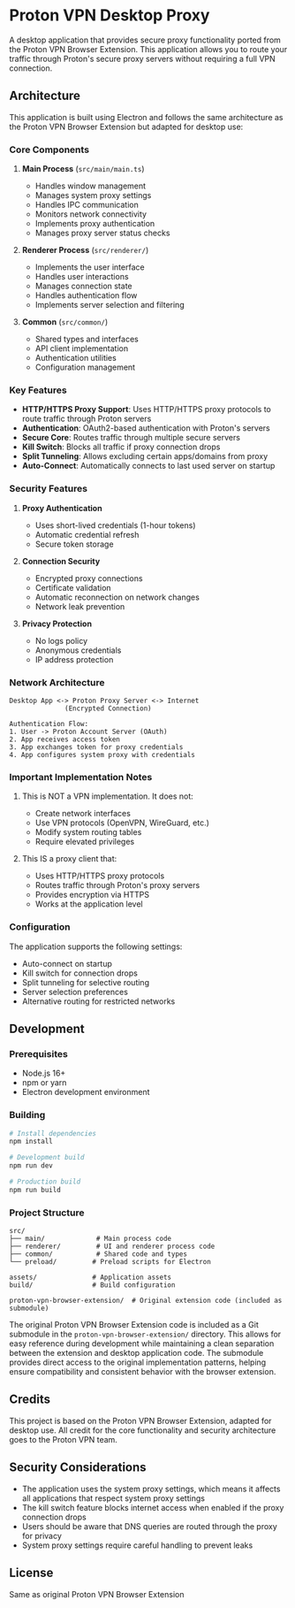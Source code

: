 # Proton VPN Desktop Proxy

A desktop application that provides secure proxy functionality ported from the Proton VPN Browser Extension. This application allows you to route your traffic through Proton's secure proxy servers without requiring a full VPN connection.

## Architecture

This application is built using Electron and follows the same architecture as the Proton VPN Browser Extension but adapted for desktop use:

### Core Components

1. **Main Process** (`src/main/main.ts`)
   - Handles window management
   - Manages system proxy settings
   - Handles IPC communication
   - Monitors network connectivity
   - Implements proxy authentication
   - Manages proxy server status checks

2. **Renderer Process** (`src/renderer/`)
   - Implements the user interface
   - Handles user interactions
   - Manages connection state
   - Handles authentication flow
   - Implements server selection and filtering

3. **Common** (`src/common/`)
   - Shared types and interfaces
   - API client implementation
   - Authentication utilities
   - Configuration management

### Key Features

- **HTTP/HTTPS Proxy Support**: Uses HTTP/HTTPS proxy protocols to route traffic through Proton servers
- **Authentication**: OAuth2-based authentication with Proton's servers
- **Secure Core**: Routes traffic through multiple secure servers
- **Kill Switch**: Blocks all traffic if proxy connection drops
- **Split Tunneling**: Allows excluding certain apps/domains from proxy
- **Auto-Connect**: Automatically connects to last used server on startup

### Security Features

1. **Proxy Authentication**
   - Uses short-lived credentials (1-hour tokens)
   - Automatic credential refresh
   - Secure token storage

2. **Connection Security**
   - Encrypted proxy connections
   - Certificate validation
   - Automatic reconnection on network changes
   - Network leak prevention

3. **Privacy Protection**
   - No logs policy
   - Anonymous credentials
   - IP address protection

### Network Architecture

```
Desktop App <-> Proton Proxy Server <-> Internet
              (Encrypted Connection)

Authentication Flow:
1. User -> Proton Account Server (OAuth)
2. App receives access token
3. App exchanges token for proxy credentials
4. App configures system proxy with credentials
```

### Important Implementation Notes

1. This is NOT a VPN implementation. It does not:
   - Create network interfaces
   - Use VPN protocols (OpenVPN, WireGuard, etc.)
   - Modify system routing tables
   - Require elevated privileges

2. This IS a proxy client that:
   - Uses HTTP/HTTPS proxy protocols
   - Routes traffic through Proton's proxy servers
   - Provides encryption via HTTPS
   - Works at the application level

### Configuration

The application supports the following settings:

- Auto-connect on startup
- Kill switch for connection drops
- Split tunneling for selective routing
- Server selection preferences
- Alternative routing for restricted networks

## Development

### Prerequisites

- Node.js 16+
- npm or yarn
- Electron development environment

### Building

```bash
# Install dependencies
npm install

# Development build
npm run dev

# Production build
npm run build
```

### Project Structure

```
src/
├── main/             # Main process code
├── renderer/         # UI and renderer process code
├── common/           # Shared code and types
└── preload/         # Preload scripts for Electron

assets/              # Application assets
build/               # Build configuration

proton-vpn-browser-extension/  # Original extension code (included as submodule)
```

The original Proton VPN Browser Extension code is included as a Git submodule in the `proton-vpn-browser-extension/` directory. This allows for easy reference during development while maintaining a clean separation between the extension and desktop application code. The submodule provides direct access to the original implementation patterns, helping ensure compatibility and consistent behavior with the browser extension.

## Credits

This project is based on the Proton VPN Browser Extension, adapted for desktop use. All credit for the core functionality and security architecture goes to the Proton VPN team.

## Security Considerations

- The application uses the system proxy settings, which means it affects all applications that respect system proxy settings
- The kill switch feature blocks internet access when enabled if the proxy connection drops
- Users should be aware that DNS queries are routed through the proxy for privacy
- System proxy settings require careful handling to prevent leaks

## License

Same as original Proton VPN Browser Extension
